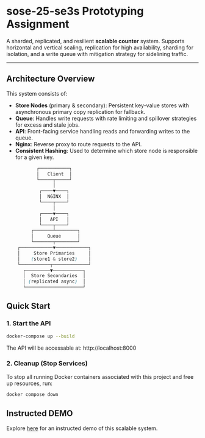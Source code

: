 # sose-25-se3s Prototyping Assignment

A sharded, replicated, and resilient **scalable counter** system. 
Supports horizontal and vertical scaling, replication for high availability, sharding for isolation,
and a write queue with mitigation strategy for sidelining traffic.

---

## Architecture Overview

This system consists of:

- **Store Nodes** (primary & secondary): Persistent key-value stores with asynchronous primary copy replication
for fallback.
- **Queue**: Handles write requests with rate limiting and spillover strategies for excess and stale jobs.
- **API**: Front-facing service handling reads and forwarding writes to the queue.
- **Nginx**: Reverse proxy to route requests to the API.
- **Consistent Hashing**: Used to determine which store node is responsible for a given key.

```scss
           ┌───────────┐
           │   Client  │
           └─────┬─────┘
                 │
            ┌────▼────┐
            │  NGINX  │
            └────┬────┘
                 │
            ┌────▼────┐
            │   API   │
            └────┬────┘
         ┌───────┴────────┐
         │     Queue      │
         └───────┬────────┘ 
    ┌────────────▼────────────┐
    │     Store Primaries     │
    │    (store1 & store2)    │
    └───────────┬─────────────┘
      ┌─────────▼───────────┐
      │  Store Secondaries  │
      │ (replicated async)  │
      └─────────────────────┘

```

## Quick Start
### 1. Start the API
```bash
docker-compose up --build
```
The API will be accessable at:
http://localhost:8000

### 2. Cleanup (Stop Services)
To stop all running Docker containers associated with this project and free up resources, run:
```bash
docker compose down
```

## Instructed DEMO
Explore [here](./DEMO.md) for an instructed demo of this scalable system.